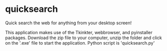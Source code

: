 # quicksearch

Quick search the web for anything from your desktop screen!

This application makes use of the Tkinkter, webbrowser, and pyinstaller packages. 
Download the zip file to your computer, unzip the folder and click on the '.exe' file to start the application. Python script is 'quicksearch.py'
